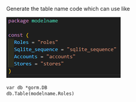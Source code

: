 Generate the table name code which can use like

![alt text](image.png)
```
var db *gorm.DB
db.Table(modelname.Roles)
```
